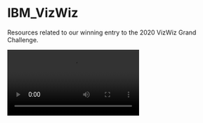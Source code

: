 # IBM_VizWiz
Resources related to our winning entry to the 2020 VizWiz Grand Challenge.


![](vizwiz-demo-540.mp4)
